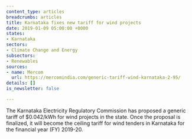 ```yaml
---
content_type: articles
breadcrumbs: articles
title: Karnataka fixes new tariff for wind projects
date: 2019-01-09 05:00:00 +0000
states:
- Karnataka
sectors:
- Climate Change and Energy
subsectors:
- Renewables
sources:
- name: Mercom
  url: https://mercomindia.com/generic-tariff-wind-karnataka-2-95/
details: []
is_newsletter: false

---
```

The Karnataka Electricity Regulatory Commission has proposed a generic tariff of $0.042/kWh for wind projects in the state. Once the proposal is finalized, it will become the ceiling tariff for wind tenders in Karnataka for the financial year (FY) 2019-20.
